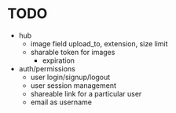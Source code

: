 # TODO

- hub
	- image field upload_to, extension, size limit
	- sharable token for images
		- expiration
- auth/permissions
	- user login/signup/logout
	- user session management
	- shareable link for a particular user
	- email as username



